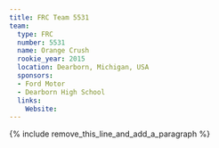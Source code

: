 ```yaml
---
title: FRC Team 5531
team:
  type: FRC
  number: 5531
  name: Orange Crush
  rookie_year: 2015
  location: Dearborn, Michigan, USA
  sponsors:
  - Ford Motor
  - Dearborn High School
  links:
    Website:
---
```


{% include remove_this_line_and_add_a_paragraph %}